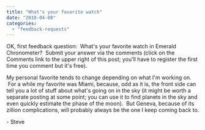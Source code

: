 ```yaml
---
title: "What's your favorite watch"
date: "2010-04-08"
categories: 
  - "feedback-requests"
---
```


OK, first feedback question:  What's your favorite watch in Emerald Chronometer?  Submit your answer via the comments (click on the Comments link to the upper right of this post; you'll have to register the first time you comment but it's free).

My personal favorite tends to change depending on what I'm working on.  For a while my favorite was Miami, because, odd as it is, the front side can tell you a lot of stuff about what's going on in the sky (it might be worth a separate posting at some point; you can use it to find planets in the sky and even quickly estimate the phase of the moon).  But Geneva, because of its zillion complications, will probably always be the one I keep coming back to.

\- Steve
